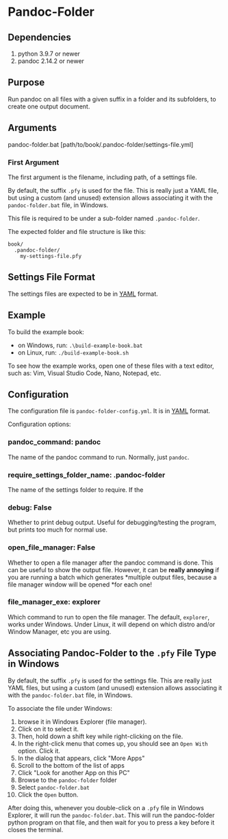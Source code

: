 # Pandoc-Folder

## Dependencies

1. python 3.9.7 or newer
2. pandoc 2.14.2 or newer

## Purpose

Run pandoc on all files with a given suffix in a folder and its
subfolders, to create one output document.

## Arguments

pandoc-folder.bat [path/to/book/.pandoc-folder/settings-file.yml]

### First Argument

The first argument is the filename, including path, of a
settings file.

By default, the suffix `.pfy` is used for the file. This is really
just a YAML file, but using a custom (and unused) extension allows
associating it with the `pandoc-folder.bat` file, in Windows.

This file is required to be under a sub-folder named `.pandoc-folder`.

The expected folder and file structure is like this:

```
book/
  .pandoc-folder/
    my-settings-file.pfy
```
  


## Settings File Format

The settings files are expected to be in [YAML](https://yaml.org/)
format.


## Example

To build the example book:

- on Windows, run: `.\build-example-book.bat`
- on Linux, run: `./build-example-book.sh`

To see how the example works, open one of these files with a text
editor, such as: Vim, Visual Studio Code, Nano, Notepad, etc.


## Configuration

The configuration file is `pandoc-folder-config.yml`. It is in
[YAML](https://yaml.org/) format.

Configuration options:

### pandoc_command: pandoc

The name of the pandoc command to run. Normally, just `pandoc`.

### require_settings_folder_name: .pandoc-folder

The name of the settings folder to require. If the 

### debug: False

Whether to print debug output. Useful for debugging/testing the
program, but prints too much for normal use.

### open_file_manager: False

Whether to open a file manager after the pandoc command is done.
This can be useful to show the output file. However, it can be
**really annoying** if you are running a batch which generates
*multiple output files, because a file manager window will be opened
*for each one!

### file_manager_exe: explorer

Which command to run to open the file manager. The default,
`explorer`, works under Windows. Under Linux, it will depend on which
distro and/or Window Manager, etc you are using.




## Associating Pandoc-Folder to the `.pfy` File Type in Windows

By default, the suffix `.pfy` is used for the settings file. This are
really just YAML files, but using a custom (and unused) extension
allows associating it with the `pandoc-folder.bat` file, in Windows.

To associate the file under Windows: 

1. browse it in Windows Explorer (file manager). 
2. Click on it to select it. 
3. Then, hold down a shift key while right-clicking on the file. 
4. In the right-click menu that comes up, you should see an 
   `Open With` option. Click it.
5. In the dialog that appears, click "More Apps"
6. Scroll to the bottom of the list of apps
7. Click "Look for another App on this PC"
8. Browse to the `pandoc-folder` folder
9. Select `pandoc-folder.bat`
10. Click the `Open` button.

After doing this, whenever you double-click on a `.pfy` file in
Windows Explorer, it will run the `pandoc-folder.bat`. This will run
the pandoc-folder python program on that file, and then wait for you
to press a key before it closes the terminal.


